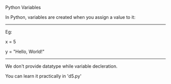 Python Variables

In Python, variables are created when you assign a value to it:

----------------------------------------------------------------------------------
Eg:

x = 5

y = "Hello, World!"

----------------------------------------------------------------------------------
We don't provide datatype while variable decleration.


You can learn it practically in 'd5.py'
